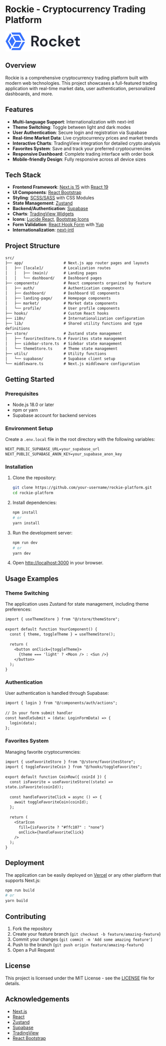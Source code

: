 # Rockie - Cryptocurrency Trading Platform

![Rockie Platform Logo](/public/logo.svg)

## Overview
Rockie is a comprehensive cryptocurrency trading platform built with modern web technologies. This project showcases a full-featured trading application with real-time market data, user authentication, personalized dashboards, and more.

## Features

- **Multi-language Support**: Internationalization with next-intl
- **Theme Switching**: Toggle between light and dark modes
- **User Authentication**: Secure login and registration via Supabase
- **Real-time Market Data**: Live cryptocurrency prices and market trends
- **Interactive Charts**: TradingView integration for detailed crypto analysis
- **Favorites System**: Save and track your preferred cryptocurrencies
- **Responsive Dashboard**: Complete trading interface with order book
- **Mobile-friendly Design**: Fully responsive across all device sizes

## Tech Stack

- **Frontend Framework**: [Next.js 15](https://nextjs.org/) with [React 19](https://react.dev/)
- **UI Components**: [React Bootstrap](https://react-bootstrap.github.io/)
- **Styling**: [SCSS/SASS](https://sass-lang.com/) with CSS Modules
- **State Management**: [Zustand](https://github.com/pmndrs/zustand)
- **Backend/Authentication**: [Supabase](https://supabase.io/)
- **Charts**: [TradingView Widgets](https://www.tradingview.com/widget/)
- **Icons**: [Lucide React](https://lucide.dev/), [Bootstrap Icons](https://icons.getbootstrap.com/)
- **Form Validation**: [React Hook Form](https://react-hook-form.com/) with [Yup](https://github.com/jquense/yup)
- **Internationalization**: [next-intl](https://next-intl-docs.vercel.app/)

## Project Structure

```
src/
├── app/                  # Next.js app router pages and layouts
│   ├── [locale]/         # Localization routes
│   │   ├── (main)/       # Landing pages
│   │   └── dashboard/    # Dashboard pages
├── components/           # React components organized by feature
│   ├── auth/             # Authentication components
│   ├── dashboard/        # Dashboard UI components
│   ├── landing-page/     # Homepage components
│   ├── market/           # Market data components
│   └── profile/          # User profile components
├── hooks/                # Custom React hooks
├── i18n/                 # Internationalization configuration
├── lib/                  # Shared utility functions and type definitions
├── store/                # Zustand state management
│   ├── favoritesStore.ts # Favorites state management
│   ├── sidebar-store.ts  # Sidebar state management
│   └── themeStore.ts     # Theme state management
├── utils/                # Utility functions
│   └── supabase/         # Supabase client setup
└── middleware.ts         # Next.js middleware configuration
```

## Getting Started

### Prerequisites

- Node.js 18.0 or later
- npm or yarn
- Supabase account for backend services

### Environment Setup

Create a `.env.local` file in the root directory with the following variables:

```
NEXT_PUBLIC_SUPABASE_URL=your_supabase_url
NEXT_PUBLIC_SUPABASE_ANON_KEY=your_supabase_anon_key
```

### Installation

1. Clone the repository:
   ```bash
   git clone https://github.com/your-username/rockie-platform.git
   cd rockie-platform
   ```

2. Install dependencies:
   ```bash
   npm install
   # or
   yarn install
   ```

3. Run the development server:
   ```bash
   npm run dev
   # or
   yarn dev
   ```

4. Open [http://localhost:3000](http://localhost:3000) in your browser.

## Usage Examples

### Theme Switching

The application uses Zustand for state management, including theme preferences:

```tsx
import { useThemeStore } from "@/store/themeStore";

export default function YourComponent() {
  const { theme, toggleTheme } = useThemeStore();
  
  return (
    <button onClick={toggleTheme}>
      {theme === 'light' ? <Moon /> : <Sun />}
    </button>
  );
}
```

### Authentication

User authentication is handled through Supabase:

```tsx
import { login } from "@/components/auth/actions";

// In your form submit handler
const handleSubmit = (data: LoginFormData) => {
  login(data);
};
```

### Favorites System

Managing favorite cryptocurrencies:

```tsx
import { useFavoriteStore } from "@/store/favoritesStore";
import { toggleFavoriteCoin } from "@/hooks/toggleFavorites";

export default function CoinRow({ coinId }) {
  const isFavorite = useFavoriteStore((state) => state.isFavorite(coinId));
  
  const handleFavoriteClick = async () => {
    await toggleFavoriteCoin(coinId);
  };
  
  return (
    <StarIcon
      fill={isFavorite ? "#ffc107" : "none"}
      onClick={handleFavoriteClick}
    />
  );
}
```

## Deployment

The application can be easily deployed on [Vercel](https://vercel.com/) or any other platform that supports Next.js:

```bash
npm run build
# or
yarn build
```

## Contributing

1. Fork the repository
2. Create your feature branch (`git checkout -b feature/amazing-feature`)
3. Commit your changes (`git commit -m 'Add some amazing feature'`)
4. Push to the branch (`git push origin feature/amazing-feature`)
5. Open a Pull Request

## License

This project is licensed under the MIT License - see the [LICENSE](LICENSE) file for details.

## Acknowledgements

- [Next.js](https://nextjs.org/)
- [React](https://react.dev/)
- [Zustand](https://github.com/pmndrs/zustand)
- [Supabase](https://supabase.io/)
- [TradingView](https://www.tradingview.com/)
- [React Bootstrap](https://react-bootstrap.github.io/)
